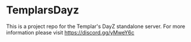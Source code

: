 # TemplarsDayz

This is a project repo for the Templar's DayZ standalone server.  For more information please visit https://discord.gg/yMweY6c

